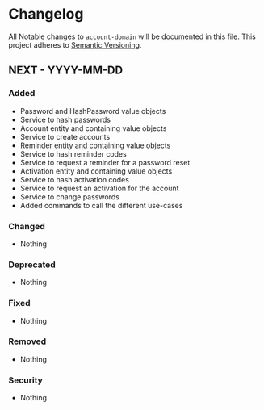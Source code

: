 # Changelog

All Notable changes to `account-domain` will be documented in this file.
This project adheres to [Semantic Versioning](http://semver.org/).

## NEXT - YYYY-MM-DD

### Added
- Password and HashPassword value objects
- Service to hash passwords
- Account entity and containing value objects
- Service to create accounts
- Reminder entity and containing value objects
- Service to hash reminder codes 
- Service to request a reminder for a password reset
- Activation entity and containing value objects
- Service to hash activation codes 
- Service to request an activation for the account
- Service to change passwords
- Added commands to call the different use-cases 

### Changed
- Nothing

### Deprecated
- Nothing

### Fixed
- Nothing

### Removed
- Nothing

### Security
- Nothing
